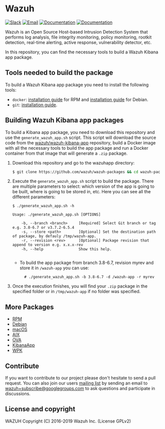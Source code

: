 Wazuh
=====

[![Slack](https://img.shields.io/badge/slack-join-blue.svg)](https://wazuh.com/community/join-us-on-slack/)
[![Email](https://img.shields.io/badge/email-join-blue.svg)](https://groups.google.com/forum/#!forum/wazuh)
[![Documentation](https://img.shields.io/badge/docs-view-green.svg)](https://documentation.wazuh.com)
[![Documentation](https://img.shields.io/badge/web-view-green.svg)](https://wazuh.com)

Wazuh is an Open Source Host-based Intrusion Detection System that performs log analysis, file integrity monitoring, policy monitoring, rootkit detection, real-time alerting, active response, vulnerability detector, etc.

In this repository, you can find the necessary tools to build a Wazuh Kibana app package.

## Tools needed to build the package

To build a Wazuh Kibana app package you need to install the following tools:
  - `docker`: [installation guide](https://docs.docker.com/install/linux/docker-ce/centos/) for RPM and [installation guide](https://docs.docker.com/install/linux/docker-ce/debian/) for Debian.
- `git`:  [installation guide](https://git-scm.com/book/en/v2/Getting-Started-Installing-Git). 
  
## Building Wazuh Kibana app packages

To build a Kibana app package, you need to download this repository and use the `generate_wazuh_app.sh` script. This script will download the source code from the [wazuh/wazuh-kibana-app](https://github.com/wazuh/wazuh-kibana-app) repository, build a Docker image with all the necessary tools to build the app package and run a Docker container from that image that will generate a `.zip` package.

1. Download this repository and go to the wazuhapp directory:
    ```bash
    $ git clone https://github.com/wazuh/wazuh-packages && cd wazuh-packages/wazuhapp
    ```

2. Execute the `generate_wazuh_app.sh` script to build the package. There are multiple parameters to select: which version of the app is going to be built, where is going to be stored in, etc. Here you can see all the different parameters:
    ```shellsession
    $ ./generate_wazuh_app.sh -h

    Usage: ./generate_wazuh_app.sh [OPTIONS]

        -b, --branch <branch>     [Required] Select Git branch or tag e.g. 3.8-6.7 or v3.7.2-6.5.4 
        -s, --store <path>        [Optional] Set the destination path of package, by defauly /tmp/wazuh-app.
        -r, --revision <rev>      [Optional] Package revision that append to version e.g. x.x.x-rev
        -h, --help                Show this help.
        
    ```
    * To build the app package from branch 3.8-6.7, revision myrev and store it in `/wazuh-app` you can use:

            # ./generate_wazuh_app.sh -b 3.8-6.7 -d /wazuh-app -r myrev
                    
3. Once the execution finishes, you will find your `.zip` package in the specified folder or in `/tmp/wazuh-app` if no folder was specified.

## More Packages

- [RPM](/rpms/README.md)
- [Debian](/debs/README.md)
- [macOS](/macos/README.md)
- [AIX](/aix/README.md)
- [OVA](/ova/README.md)
- [KibanaApp](/wazuhapp/README.md)
- [WPK](/wpk/README.md)


## Contribute

If you want to contribute to our project please don't hesitate to send a pull request. You can also join our users [mailing list](https://groups.google.com/d/forum/wazuh) by sending an email to [wazuh+subscribe@googlegroups.com](mailto:wazuh+subscribe@googlegroups.com) to ask questions and participate in discussions.

## License and copyright

WAZUH
Copyright (C) 2016-2019 Wazuh Inc.  (License GPLv2)